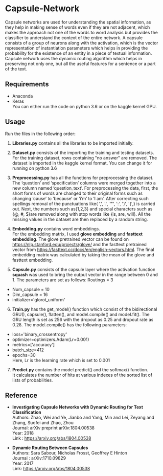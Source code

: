 # Capsule-Network
 Capsule networks are used for understanding the spatial information, as they help in making sense of words even if they are not adjacent, which makes the approach not one of the words to word analysis but provides the classifier to understand the context of the entire network.
A capsule consists of a group of neurons along with the activation, which is the vector representation of instantiation parameters which helps in providing the probability for the existence of an entity in a piece of textual information.
Capsule network uses the dynamic routing algorithm which helps in preserving not only one, but all the useful features for a sentence or a part of the text.


## Requirements
* Anaconda
* Keras <br>
You can either run the code on python 3.6 or on the kaggle kernel GPU.

  
## Usage
Run the files in the following order:
1. **Libraries.py** contains all the libraries to be imported initially. 

2. **Dataset.py** consists of the importing the training and testing datasets. For the training dataset, rows containing "no answer" are removed. The dataset is imported in the kaggle kernel format. You can change it for running on python 3.6

3. **Preprocessing.py** has all the functions for preprocessing the dataset. <br>
The ‘question’ and ‘specification’ columns were merged together into a new column named ‘question_text’. For preprocessing the data, first, the short forms of words are changed to their original forms such as changing ‘cause’ to ‘because’ or ‘i’m’ to ‘I am’. After correcting such spellings removal of the punctuations like{ ',', '.', '"', ':', ')', '(',} is carried out. Next, the numbers such as{1,2,3} and special characters such as {@, #, $}are removed along with stop words like {is, are, will}. All the missing values in the dataset are then replaced by a random string.

4. **Embedding.py** contains word embeddings. <br>
For the embedding matrix, I used **glove embedding** and **fasttext embedding**. The glove pretrained vector can be found on <https://nlp.stanford.edu/projects/glove/> and the fasttext pretrained vector from <https://fasttext.cc/docs/en/english-vectors.html>.
 The final embedding matrix was calculated by taking the mean of the glove and fasttext embedding. 

5. **Capsule.py** consists of the capsule layer where the activation function **squash** was used to bring the output vector in the range between 0 and 1. The parameters are set as follows:
  Routings = 3
 * Num_capsule = 10
 * Dim_capsule = 16
 * initializer='glorot_uniform'
 
 6. **Train.py** has the get_model() function which consist of the bidirectional GRU(), capsule(), flatten(), and model.compile() and model.fit().
 The GRU length is set as 256 with the dropout as 0.25 and dropout rate as 0.28.
 The model.compile() has the following parameters:
  * loss='binary_crossentropy'
  * optimizer=optimizers.Adam(Lr=0.001)
  * metrics=['accuracy']
  * batch_size=412
  * epochs=30 <br>
 Here, Lr is the learning rate which is set to 0.001
 
 7. **Predict.py** contains the model.predict() and the softmax() function. <br>
 It calculates the number of hits at various indexes of the sorted list of lists of probabilities.
 
## Reference

* **Investigating Capsule Networks with Dynamic Routing for Text Classification** <br>
  Authors: Zhao, Wei and Ye, Jianbo and Yang, Min and Lei, Zeyang and Zhang, Suofei and Zhao, Zhou <br>
  Journal: arXiv preprint arXiv:1804.00538 <br>
  Year: 2018 <br>
  Link : <https://arxiv.org/abs/1804.00538>
  
* **Dynamic Routing Between Capsules** <br>
  Authors: Sara Sabour, Nicholas Frosst, Geoffrey E Hinton <br>
  Journal : arXiv:1710.09829 <br>
  Year: 2017 <br>
  Link: <https://arxiv.org/abs/1804.00538>

